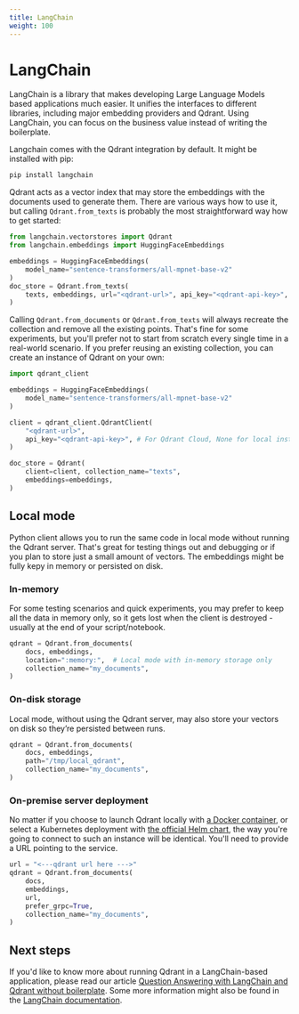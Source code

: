 ```yaml
---
title: LangChain
weight: 100
---
```


# LangChain

LangChain is a library that makes developing Large Language Models based applications much easier. It unifies the interfaces 
to different libraries, including major embedding providers and Qdrant. Using LangChain, you can focus on the business value 
instead of writing the boilerplate.

Langchain comes with the Qdrant integration by default. It might be installed with pip:

```bash
pip install langchain
```

Qdrant acts as a vector index that may store the embeddings with the documents used to generate them. There are various ways 
how to use it, but calling `Qdrant.from_texts` is probably the most straightforward way how to get started:

```python
from langchain.vectorstores import Qdrant
from langchain.embeddings import HuggingFaceEmbeddings

embeddings = HuggingFaceEmbeddings(
    model_name="sentence-transformers/all-mpnet-base-v2"
)
doc_store = Qdrant.from_texts(
    texts, embeddings, url="<qdrant-url>", api_key="<qdrant-api-key>", collection_name="texts"
)
```

Calling `Qdrant.from_documents` or `Qdrant.from_texts` will always recreate the collection and remove all the existing points. 
That's fine for some experiments, but you'll prefer not to start from scratch every single time in a real-world scenario. 
If you prefer reusing an existing collection, you can create an instance of Qdrant on your own:

```python
import qdrant_client

embeddings = HuggingFaceEmbeddings(
    model_name="sentence-transformers/all-mpnet-base-v2"
)

client = qdrant_client.QdrantClient(
    "<qdrant-url>",
    api_key="<qdrant-api-key>", # For Qdrant Cloud, None for local instance
)

doc_store = Qdrant(
    client=client, collection_name="texts", 
    embeddings=embeddings,
)
```

## Local mode

Python client allows you to run the same code in local mode without running the Qdrant server. That's great for testing things 
out and debugging or if you plan to store just a small amount of vectors. The embeddings might be fully kepy in memory or 
persisted on disk.

### In-memory

For some testing scenarios and quick experiments, you may prefer to keep all the data in memory only, so it gets lost when the 
client is destroyed - usually at the end of your script/notebook.

```python
qdrant = Qdrant.from_documents(
    docs, embeddings, 
    location=":memory:",  # Local mode with in-memory storage only
    collection_name="my_documents",
)
```

### On-disk storage

Local mode, without using the Qdrant server, may also store your vectors on disk so they’re persisted between runs.

```python
qdrant = Qdrant.from_documents(
    docs, embeddings, 
    path="/tmp/local_qdrant",
    collection_name="my_documents",
)
```

### On-premise server deployment

No matter if you choose to launch Qdrant locally with [a Docker container](/documentation/guides/installation/), or 
select a Kubernetes deployment with [the official Helm chart](https://github.com/qdrant/qdrant-helm), the way you're 
going to connect to such an instance will be identical. You'll need to provide a URL pointing to the service.

```python
url = "<---qdrant url here --->"
qdrant = Qdrant.from_documents(
    docs, 
    embeddings, 
    url, 
    prefer_grpc=True, 
    collection_name="my_documents",
)
```

## Next steps

If you'd like to know more about running Qdrant in a LangChain-based application, please read our article 
[Question Answering with LangChain and Qdrant without boilerplate](/articles/langchain-integration/). Some more information
might also be found in the [LangChain documentation](https://python.langchain.com/en/latest/modules/indexes/vectorstores/examples/qdrant.html).
